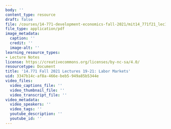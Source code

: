 ```yaml
---
body: ''
content_type: resource
draft: false
file: /courses/14-771-development-economics-fall-2021/mit14_771f21_lec19_21.pdf
file_type: application/pdf
image_metadata:
  caption: ''
  credit: ''
  image-alt: ''
learning_resource_types:
- Lecture Notes
license: https://creativecommons.org/licenses/by-nc-sa/4.0/
resourcetype: Document
title: '14.771 Fall 2021 Lectures 19-21: Labor Markets'
uid: 3347b14c-af8a-466e-beb5-949a85b5344e
video_files:
  video_captions_file: ''
  video_thumbnail_file: ''
  video_transcript_file: ''
video_metadata:
  video_speakers: ''
  video_tags: ''
  youtube_description: ''
  youtube_id: ''
---
```

